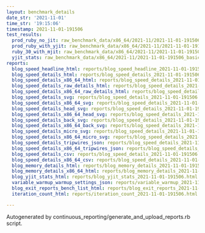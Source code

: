 ```yaml
---
layout: benchmark_details
date_str: '2021-11-01'
time_str: '19:15:06'
timestamp: 2021-11-01-191506
test_results:
  prod_ruby_no_jit: raw_benchmark_data/x86_64/2021-11/2021-11-01-191506_basic_benchmark_prod_ruby_no_jit.json
  prod_ruby_with_yjit: raw_benchmark_data/x86_64/2021-11/2021-11-01-191506_basic_benchmark_prod_ruby_with_yjit.json
  ruby_30_with_mjit: raw_benchmark_data/x86_64/2021-11/2021-11-01-191506_basic_benchmark_ruby_30_with_mjit.json
  yjit_stats: raw_benchmark_data/x86_64/2021-11/2021-11-01-191506_basic_benchmark_yjit_stats.json
reports:
  blog_speed_headline_html: reports/blog_speed_headline_2021-11-01-191506.html
  blog_speed_details_html: reports/blog_speed_details_2021-11-01-191506.html
  blog_speed_details_x86_64_html: reports/blog_speed_details_2021-11-01-191506.x86_64.html
  blog_speed_details_raw_details_html: reports/blog_speed_details_2021-11-01-191506.raw_details.html
  blog_speed_details_x86_64_raw_details_html: reports/blog_speed_details_2021-11-01-191506.x86_64.raw_details.html
  blog_speed_details_svg: reports/blog_speed_details_2021-11-01-191506.svg
  blog_speed_details_x86_64_svg: reports/blog_speed_details_2021-11-01-191506.x86_64.svg
  blog_speed_details_head_svg: reports/blog_speed_details_2021-11-01-191506.head.svg
  blog_speed_details_x86_64_head_svg: reports/blog_speed_details_2021-11-01-191506.x86_64.head.svg
  blog_speed_details_back_svg: reports/blog_speed_details_2021-11-01-191506.back.svg
  blog_speed_details_x86_64_back_svg: reports/blog_speed_details_2021-11-01-191506.x86_64.back.svg
  blog_speed_details_micro_svg: reports/blog_speed_details_2021-11-01-191506.micro.svg
  blog_speed_details_x86_64_micro_svg: reports/blog_speed_details_2021-11-01-191506.x86_64.micro.svg
  blog_speed_details_tripwires_json: reports/blog_speed_details_2021-11-01-191506.tripwires.json
  blog_speed_details_x86_64_tripwires_json: reports/blog_speed_details_2021-11-01-191506.x86_64.tripwires.json
  blog_speed_details_csv: reports/blog_speed_details_2021-11-01-191506.csv
  blog_speed_details_x86_64_csv: reports/blog_speed_details_2021-11-01-191506.x86_64.csv
  blog_memory_details_html: reports/blog_memory_details_2021-11-01-191506.html
  blog_memory_details_x86_64_html: reports/blog_memory_details_2021-11-01-191506.x86_64.html
  blog_yjit_stats_html: reports/blog_yjit_stats_2021-11-01-191506.html
  variable_warmup_warmup_settings_json: reports/variable_warmup_2021-11-01-191506.warmup_settings.json
  blog_exit_reports_bench_list_html: reports/blog_exit_reports_2021-11-01-191506.bench_list.html
  iteration_count_html: reports/iteration_count_2021-11-01-191506.html

---
```

Autogenerated by continuous_reporting/generate_and_upload_reports.rb script.
